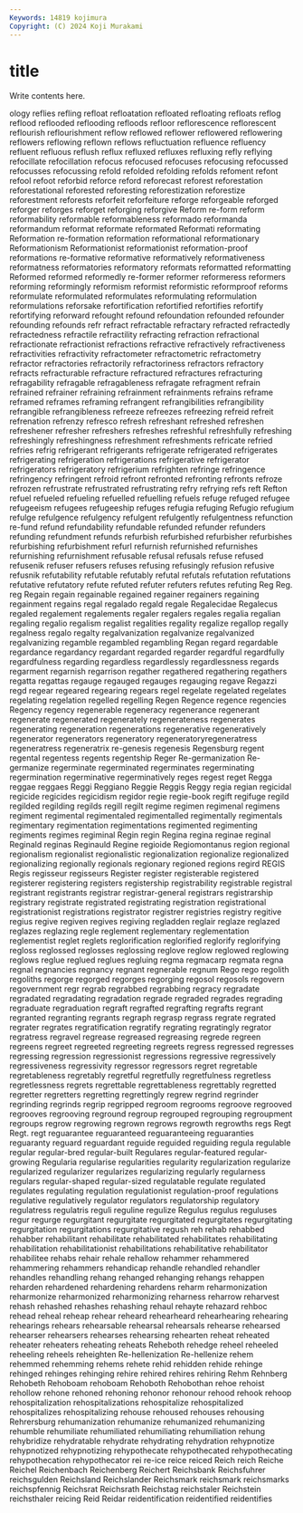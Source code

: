 ```yaml
---
Keywords: 14819 kojimura
Copyright: (C) 2024 Koji Murakami
---
```


# title

Write contents here.



ology reflies refling refloat refloatation refloated refloating refloats
reflog reflood reflooded reflooding refloods refloor reflorescence reflorescent reflourish reflourishment
reflow reflowed reflower reflowered reflowering reflowers reflowing reflown reflows refluctuation
refluence refluency refluent refluous reflush reflux refluxed refluxes refluxing refly
reflying refocillate refocillation refocus refocused refocuses refocusing refocussed refocusses refocussing
refold refolded refolding refolds refoment refont refool refoot reforbid reforce
reford reforecast reforest reforestation reforestational reforested reforesting reforestization reforestize reforestment
reforests reforfeit reforfeiture reforge reforgeable reforged reforger reforges reforget reforging
reforgive Reform re-form reform reformability reformable reformableness reformado reformanda reformandum
reformat reformate reformated Reformati reformating Reformation re-formation reformation reformational reformationary
Reformationism Reformationist reformationist reformation-proof reformations re-formative reformative reformatively reformativeness reformatness
reformatories reformatory reformats reformatted reformatting Reformed reformed reformedly re-former reformer
reformeress reformers reforming reformingly reformism reformist reformistic reformproof reforms reformulate
reformulated reformulates reformulating reformulation reformulations reforsake refortification refortified refortifies refortify
refortifying reforward refought refound refoundation refounded refounder refounding refounds refr
refract refractable refractary refracted refractedly refractedness refractile refractility refracting refraction
refractional refractionate refractionist refractions refractive refractively refractiveness refractivities refractivity refractometer
refractometric refractometry refractor refractories refractorily refractoriness refractors refractory refracts refracturable
refracture refractured refractures refracturing refragability refragable refragableness refragate refragment refrain
refrained refrainer refraining refrainment refrainments refrains reframe reframed reframes reframing
refrangent refrangibilities refrangibility refrangible refrangibleness refreeze refreezes refreezing refreid refreit
refrenation refrenzy refresco refresh refreshant refreshed refreshen refreshener refresher refreshers
refreshes refreshful refreshfully refreshing refreshingly refreshingness refreshment refreshments refricate refried
refries refrig refrigerant refrigerants refrigerate refrigerated refrigerates refrigerating refrigeration refrigerations
refrigerative refrigerator refrigerators refrigeratory refrigerium refrighten refringe refringence refringency refringent
refroid refront refronted refronting refronts refroze refrozen refrustrate refrustrated refrustrating
refry refrying refs reft Refton refuel refueled refueling refuelled refuelling
refuels refuge refuged refugee refugeeism refugees refugeeship refuges refugia refuging
Refugio refugium refulge refulgence refulgency refulgent refulgently refulgentness refunction re-fund
refund refundability refundable refunded refunder refunders refunding refundment refunds refurbish
refurbished refurbisher refurbishes refurbishing refurbishment refurl refurnish refurnished refurnishes refurnishing
refurnishment refusable refusal refusals refuse refused refusenik refuser refusers refuses
refusing refusingly refusion refusive refusnik refutability refutable refutably refutal refutals
refutation refutations refutative refutatory refute refuted refuter refuters refutes refuting
Reg Reg. reg Regain regain regainable regained regainer regainers regaining
regainment regains regal regalado regald regale Regalecidae Regalecus regaled regalement
regalements regaler regalers regales regalia regalian regaling regalio regalism regalist
regalities regality regalize regallop regally regalness regalo regalty regalvanization regalvanize
regalvanized regalvanizing regamble regambled regambling Regan regard regardable regardance regardancy
regardant regarded regarder regardful regardfully regardfulness regarding regardless regardlessly regardlessness
regards regarment regarnish regarrison regather regathered regathering regathers regatta regattas
regauge regauged regauges regauging regave Regazzi regd regear regeared regearing
regears regel regelate regelated regelates regelating regelation regelled regelling Regen
Regence regence regencies Regency regency regenerable regeneracy regenerance regenerant regenerate
regenerated regenerately regenerateness regenerates regenerating regeneration regenerations regenerative regeneratively regenerator
regenerators regeneratory regeneratoryregeneratress regeneratress regeneratrix re-genesis regenesis Regensburg regent regental
regentess regents regentship Reger Re-germanization Re-germanize regerminate regerminated regerminates regerminating
regermination regerminative regerminatively reges regest reget Regga reggae reggaes Reggi
Reggiano Reggie Reggis Reggy regia regian regicidal regicide regicides regicidism
regidor regie regie-book regift regifuge regild regilded regilding regilds regill
regilt regime regimen regimenal regimens regiment regimental regimentaled regimentalled regimentally
regimentals regimentary regimentation regimentations regimented regimenting regiments regimes regiminal Regin
regin Regina regina reginae reginal Reginald reginas Reginauld Regine regioide
Regiomontanus region regional regionalism regionalist regionalistic regionalization regionalize regionalized regionalizing
regionally regionals regionary regioned regions regird REGIS Regis regisseur regisseurs
Register register registerable registered registerer registering registers registership registrability registrable
registral registrant registrants registrar registrar-general registrars registrarship registrary registrate registrated
registrating registration registrational registrationist registrations registrator registrer registries registry regitive
regius regive regiven regives regiving regladden reglair reglaze reglazed reglazes
reglazing regle reglement reglementary reglementation reglementist reglet reglets reglorification reglorified
reglorify reglorifying regloss reglossed reglosses reglossing reglove reglow reglowed reglowing
reglows reglue reglued reglues regluing regma regmacarp regmata regna regnal
regnancies regnancy regnant regnerable regnum Rego rego regolith regoliths regorge
regorged regorges regorging regosol regosols regovern regovernment regr regrab regrabbed
regrabbing regracy regradate regradated regradating regradation regrade regraded regrades regrading
regraduate regraduation regraft regrafted regrafting regrafts regrant regranted regranting regrants
regraph regrasp regrass regrate regrated regrater regrates regratification regratify regrating
regratingly regrator regratress regravel regrease regreased regreasing regrede regreen regreens
regreet regreeted regreeting regreets regress regressed regresses regressing regression regressionist
regressions regressive regressively regressiveness regressivity regressor regressors regret regretable regretableness
regretably regretful regretfully regretfulness regretless regretlessness regrets regrettable regrettableness regrettably
regretted regretter regretters regretting regrettingly regrew regrind regrinder regrinding regrinds
regrip regripped regroom regrooms regroove regrooved regrooves regrooving reground regroup
regrouped regrouping regroupment regroups regrow regrowing regrown regrows regrowth regrowths
regs Regt Regt. regt reguarantee reguaranteed reguaranteeing reguaranties reguaranty reguard
reguardant reguide reguided reguiding regula regulable regular regular-bred regular-built Regulares
regular-featured regular-growing Regularia regularise regularities regularity regularization regularize regularized regularizer
regularizes regularizing regularly regularness regulars regular-shaped regular-sized regulatable regulate regulated
regulates regulating regulation regulationist regulation-proof regulations regulative regulatively regulator regulators
regulatorship regulatory regulatress regulatris reguli reguline regulize Regulus regulus reguluses
regur regurge regurgitant regurgitate regurgitated regurgitates regurgitating regurgitation regurgitations regurgitative
regush reh rehab rehabbed rehabber rehabilitant rehabilitate rehabilitated rehabilitates rehabilitating
rehabilitation rehabilitationist rehabilitations rehabilitative rehabilitator rehabilitee rehabs rehair rehale rehallow
rehammer rehammered rehammering rehammers rehandicap rehandle rehandled rehandler rehandles rehandling
rehang rehanged rehanging rehangs rehappen reharden rehardened rehardening rehardens reharm
reharmonization reharmonize reharmonized reharmonizing reharness reharrow reharvest rehash rehashed rehashes
rehashing rehaul rehayte rehazard rehboc rehead reheal reheap rehear reheard
rehearheard rehearhearing rehearing rehearings rehears rehearsable rehearsal rehearsals rehearse rehearsed
rehearser rehearsers rehearses rehearsing rehearten reheat reheated reheater reheaters reheating
reheats Reheboth rehedge reheel reheeled reheeling reheels reheighten Re-hellenization Re-hellenize
rehem rehemmed rehemming rehems rehete rehid rehidden rehide rehinge rehinged
rehinges rehinging rehire rehired rehires rehiring Rehm Rehnberg Rehobeth Rehoboam
rehoboam Rehoboth Rehobothan rehoe rehoist rehollow rehone rehoned rehoning rehonor
rehonour rehood rehook rehoop rehospitalization rehospitalizations rehospitalize rehospitalized rehospitalizes rehospitalizing
rehouse rehoused rehouses rehousing Rehrersburg rehumanization rehumanize rehumanized rehumanizing rehumble
rehumiliate rehumiliated rehumiliating rehumiliation rehung rehybridize rehydratable rehydrate rehydrating rehydration
rehypnotize rehypnotized rehypnotizing rehypothecate rehypothecated rehypothecating rehypothecation rehypothecator rei re-ice
reice reiced Reich reich Reiche Reichel Reichenbach Reichenberg Reichert Reichsbank
Reichsfuhrer reichsgulden Reichsland Reichslander Reichsmark reichsmark reichsmarks reichspfennig Reichsrat Reichsrath
Reichstag reichstaler Reichstein reichsthaler reicing Reid Reidar reidentification reidentified reidentifies
